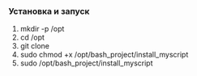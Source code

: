 ### Установка и запуск
1. mkdir -p /opt
2. cd /opt
3. git clone
4. sudo chmod +x /opt/bash_project/install_myscript
5. sudo /opt/bash_project/install_myscript